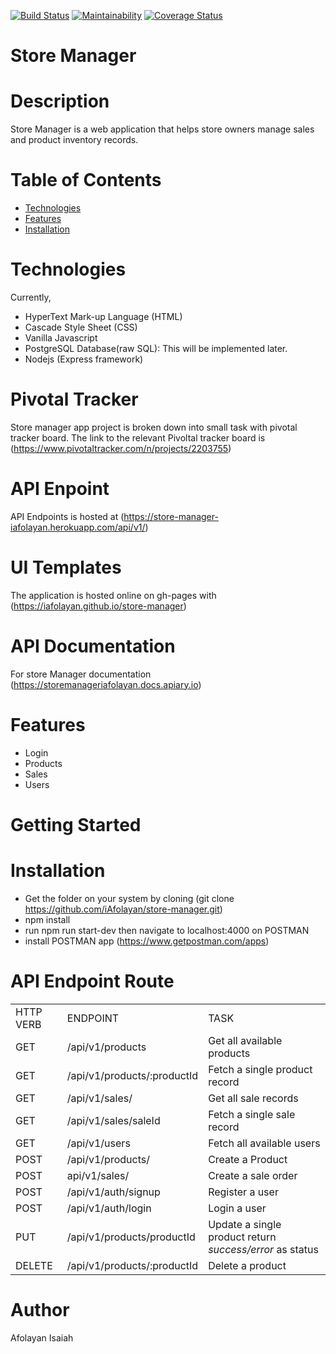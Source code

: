 [![Build Status](https://travis-ci.org/iAfolayan/store-manager.svg?branch=develop)](https://travis-ci.org/iAfolayan/store-manager)
[![Maintainability](https://api.codeclimate.com/v1/badges/142b219a88134673ca9e/maintainability)](https://codeclimate.com/github/iAfolayan/store-manager/maintainability)
[![Coverage Status](https://coveralls.io/repos/github/iAfolayan/store-manager/badge.svg?branch=develop)](https://coveralls.io/github/iAfolayan/store-manager?branch=develop)

# Store Manager

# Description
Store Manager is a web application that helps store owners manage sales and product inventory records.

# Table of Contents
* <a href="#Technologies">Technologies</a>
* <a href="#Features">Features</a>
* <a href="#Installations">Installation</a>
        
# Technologies
Currently,
  - HyperText Mark-up Language (HTML) 
  - Cascade Style Sheet (CSS)
  - Vanilla Javascript
  - PostgreSQL Database(raw SQL): This will be implemented later.
  - Nodejs (Express framework)
  
# Pivotal Tracker
Store manager app project is broken down into small task with pivotal tracker board. The link to the relevant Pivoltal tracker board is (https://www.pivotaltracker.com/n/projects/2203755)

# API Enpoint
API Endpoints is hosted at (https://store-manager-iafolayan.herokuapp.com/api/v1/)

# UI Templates
The application is hosted online on gh-pages with (https://iafolayan.github.io/store-manager)

# API Documentation
For store Manager documentation (https://storemanageriafolayan.docs.apiary.io)

# Features
<ul>
<li>Login</li>
<li>Products</li>
<li>Sales</li>
<li>Users</li>
</ul>

# Getting Started
# Installation
- Get the folder on your system by cloning (git clone https://github.com/iAfolayan/store-manager.git)
- npm install
- run npm run start-dev then navigate to localhost:4000 on POSTMAN
- install POSTMAN app (https://www.getpostman.com/apps)
# API Endpoint Route
<table>
  <tr>
    <td>HTTP VERB</td>
    <td>ENDPOINT</td>
    <td>TASK</td>
  </tr>
  <tr>
    <td>GET</td>
    <td>/api/v1/products</td>
    <td>Get all available products</td>
  </tr>
  <tr>
    <td>GET</td>
    <td>/api/v1/products/:productId</td>
    <td>Fetch a single product record</td>
  </tr>
  <tr>
    <td>GET</td>
    <td>/api/v1/sales/</td>
    <td>Get all sale records</td>
  </tr>
  <tr>
    <td>GET</td>
    <td>/api/v1/sales/saleId</td>
    <td>Fetch a single sale record</td>
  </tr>
  <tr>
    <td>GET</td>
    <td>/api/v1/users</td>
    <td>Fetch all available users</td>
  </tr>
    <tr>
    <td>POST</td>
    <td>/api/v1/products/</td>
    <td>Create a Product</td>
  </tr>
  <tr>
    <td>POST</td>
    <td>api/v1/sales/</td>
    <td>Create a sale order</td>
  </tr>
    <tr>
    <td>POST</td>
    <td>/api/v1/auth/signup</td>
    <td>Register a user</td>
  </tr>
   <tr>
    <td>POST</td>
    <td>/api/v1/auth/login</td>
    <td>Login a user</td>
  </tr>
   <tr>
    <td>PUT</td>
    <td>/api/v1/products/productId</td>
    <td>Update a single product return <em>success/error</em> as status</td>
  </tr>
  <tr>
    <td>DELETE</td>
    <td>/api/v1/products/:productId</td>
    <td>Delete a product</td>
  </tr>
  </table>
  
# Author
Afolayan Isaiah
